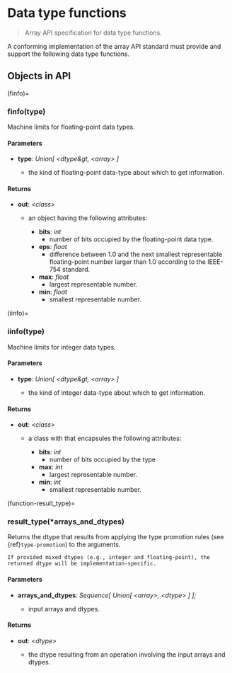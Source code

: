 # Data type functions

> Array API specification for data type functions.

A conforming implementation of the array API standard must provide and support the following data type functions.

<!-- NOTE: please keep the constants in alphabetical order -->

## Objects in API

(finfo)=
### finfo(type)

Machine limits for floating-point data types.

#### Parameters

-   **type**: _Union\[ &lt;dtype&gt, &lt;array&gt; ]_

    -   the kind of floating-point data-type about which to get information.

#### Returns

-   **out**: _&lt;class&gt;_

    -   an object having the following attributes:

        -   **bits**: _int_
            -   number of bits occupied by the floating-point data type.
        -   **eps**: _float_
            -   difference between 1.0 and the next smallest representable floating-point number larger than 1.0 according to the IEEE-754 standard.
        -   **max**: _float_
            -   largest representable number.
        -   **min**: _float_
            -   smallest representable number.

(iinfo)=
### iinfo(type)

Machine limits for integer data types.

#### Parameters

-   **type**: _Union\[ &lt;dtype&gt, &lt;array&gt; ]_

    -   the kind of integer data-type about which to get information.

#### Returns

-   **out**: _&lt;class&gt;_

    -   a class with that encapsules the following attributes:

        -   **bits**: _int_
            -   number of bits occupied by the type
        -   **max**: _int_
            -   largest representable number.
        -   **min**: _int_
            -   smallest representable number.

(function-result_type)=
### result_type(*arrays_and_dtypes)

Returns the dtype that results from applying the type promotion rules
(see {ref}`type-promotion`) to the arguments.

```{note}
If provided mixed dtypes (e.g., integer and floating-point), the returned dtype will be implementation-specific.
```

#### Parameters

-   **arrays_and_dtypes**: _Sequence\[ Union\[ &lt;array&gt;, &lt;dtype&gt; \] \];_

    -   input arrays and dtypes.

#### Returns

-   **out**: _&lt;dtype&gt;_

    -   the dtype resulting from an operation involving the input arrays and dtypes.
